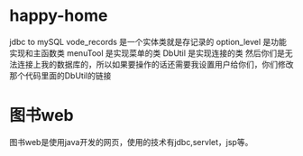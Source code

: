 # happy-home
jdbc to mySQL 
vode_records 是一个实体类就是存记录的
option_level 是功能实现和主函数类
menuTool 是实现菜单的类
DbUtil 是实现连接的类
然后你们是无法连接上我的数据库的，所以如果要操作的话还需要我设置用户给你们，你们修改那个代码里面的DbUtil的链接
# 图书web
图书web是使用java开发的网页，使用的技术有jdbc,servlet，jsp等。

